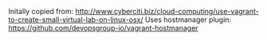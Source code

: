 Initally copied from: http://www.cyberciti.biz/cloud-computing/use-vagrant-to-create-small-virtual-lab-on-linux-osx/
Uses hostmanager plugin: https://github.com/devopsgroup-io/vagrant-hostmanager

